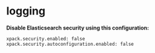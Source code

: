 # logging

**Disable Elasticsearch security using this configuration:**
```
xpack.security.enabled: false
xpack.security.autoconfiguration.enabled: false
```
